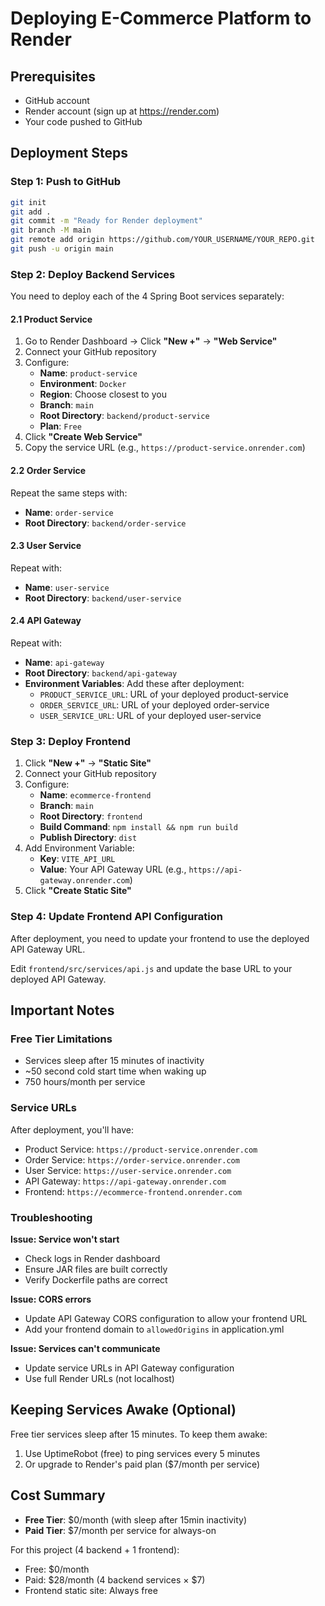 # Deploying E-Commerce Platform to Render

## Prerequisites
- GitHub account
- Render account (sign up at https://render.com)
- Your code pushed to GitHub

## Deployment Steps

### Step 1: Push to GitHub

```bash
git init
git add .
git commit -m "Ready for Render deployment"
git branch -M main
git remote add origin https://github.com/YOUR_USERNAME/YOUR_REPO.git
git push -u origin main
```

### Step 2: Deploy Backend Services

You need to deploy each of the 4 Spring Boot services separately:

#### 2.1 Product Service

1. Go to Render Dashboard → Click **"New +"** → **"Web Service"**
2. Connect your GitHub repository
3. Configure:
   - **Name**: `product-service`
   - **Environment**: `Docker`
   - **Region**: Choose closest to you
   - **Branch**: `main`
   - **Root Directory**: `backend/product-service`
   - **Plan**: `Free`
4. Click **"Create Web Service"**
5. Copy the service URL (e.g., `https://product-service.onrender.com`)

#### 2.2 Order Service

Repeat the same steps with:
- **Name**: `order-service`
- **Root Directory**: `backend/order-service`

#### 2.3 User Service

Repeat with:
- **Name**: `user-service`
- **Root Directory**: `backend/user-service`

#### 2.4 API Gateway

Repeat with:
- **Name**: `api-gateway`
- **Root Directory**: `backend/api-gateway`
- **Environment Variables**: Add these after deployment:
  - `PRODUCT_SERVICE_URL`: URL of your deployed product-service
  - `ORDER_SERVICE_URL`: URL of your deployed order-service
  - `USER_SERVICE_URL`: URL of your deployed user-service

### Step 3: Deploy Frontend

1. Click **"New +"** → **"Static Site"**
2. Connect your GitHub repository
3. Configure:
   - **Name**: `ecommerce-frontend`
   - **Branch**: `main`
   - **Root Directory**: `frontend`
   - **Build Command**: `npm install && npm run build`
   - **Publish Directory**: `dist`
4. Add Environment Variable:
   - **Key**: `VITE_API_URL`
   - **Value**: Your API Gateway URL (e.g., `https://api-gateway.onrender.com`)
5. Click **"Create Static Site"**

### Step 4: Update Frontend API Configuration

After deployment, you need to update your frontend to use the deployed API Gateway URL.

Edit `frontend/src/services/api.js` and update the base URL to your deployed API Gateway.

## Important Notes

### Free Tier Limitations
- Services sleep after 15 minutes of inactivity
- ~50 second cold start time when waking up
- 750 hours/month per service

### Service URLs
After deployment, you'll have:
- Product Service: `https://product-service.onrender.com`
- Order Service: `https://order-service.onrender.com`
- User Service: `https://user-service.onrender.com`
- API Gateway: `https://api-gateway.onrender.com`
- Frontend: `https://ecommerce-frontend.onrender.com`

### Troubleshooting

**Issue: Service won't start**
- Check logs in Render dashboard
- Ensure JAR files are built correctly
- Verify Dockerfile paths are correct

**Issue: CORS errors**
- Update API Gateway CORS configuration to allow your frontend URL
- Add your frontend domain to `allowedOrigins` in application.yml

**Issue: Services can't communicate**
- Update service URLs in API Gateway configuration
- Use full Render URLs (not localhost)

## Keeping Services Awake (Optional)

Free tier services sleep after 15 minutes. To keep them awake:
1. Use UptimeRobot (free) to ping services every 5 minutes
2. Or upgrade to Render's paid plan ($7/month per service)

## Cost Summary

- **Free Tier**: $0/month (with sleep after 15min inactivity)
- **Paid Tier**: $7/month per service for always-on

For this project (4 backend + 1 frontend):
- Free: $0/month
- Paid: $28/month (4 backend services × $7)
- Frontend static site: Always free
